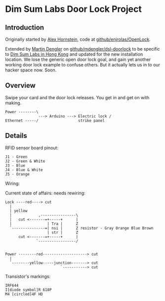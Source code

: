 Dim Sum Labs Door Lock Project
==============================

Introduction
------------

Originally started by [Alex Hornstein](http://www.artiswrong.com),
code at
[github/enjrolas/OpenLock](https://github.com/enjrolas/OpenLock).

Extended by [Martin Dengler](http://www.martindengler.com) on
[github/mdengler/dsl-doorlock](https://github.com/mdengler/dsl-doorlock)
to be specific to [Dim Sum Labs in Hong Kong](http://dimsumlabs.com)
and updated for the new installation location.  We lose the generic
open door lock goal, and gain yet another working door lock example to
confuse others.  But it actually lets us in to our hacker space now.
Soon.


Overview
--------

Swipe your card and the door lock releases.  You get in and get on
with making.


    Power --------\
                   ---> Arduino ---> Electric lock /
    Ethernet -----/                  strike panel


Details
-------

RFID sensor board pinout:

    J1 - Green
    J2 - Green & White
    J3 - Blue
    J4 - Blue & White
    J5 - Orange


Wiring:


Current state of affairs: needs rewiring:

    Lock ----red----> cut
      |
      | yellow
      |            ,----------------\
      |   cut <-------=+-----+      |
      |                | Tra |      Z
      `---------------=| nsi |      Z resistor - Gray Orange Blue Brown
                       | str |      Z
          cut <-------=+-----+      |
                  `-----------------/


    Power --------red--------------------> cut
      |
      `--------yellow-----junction-------> cut
                             `-----------> cut


Transistor's markings:

    IRF644
    I[diode symbol]R 618P
    M4 [circled]4F HD
